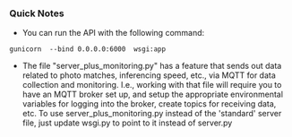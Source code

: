 ### Quick Notes

* You can run the API with the following command:

~~~
gunicorn  --bind 0.0.0.0:6000  wsgi:app
~~~


* The file "server_plus_monitoring.py" has a feature that sends out data related to photo matches, inferencing speed, etc., via MQTT for data collection and monitoring. I.e., working with that file will require you to have an MQTT broker set up, and setup the appropriate environmental variables for logging into the broker, create topics for receiving data, etc. To use server_plus_monitoring.py instead of the 'standard' server file, just update wsgi.py to point to it instead of server.py

